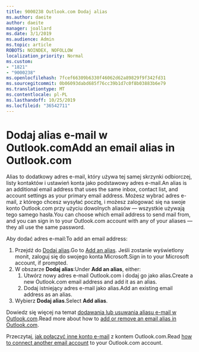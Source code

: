 ```yaml
---
title: 9000238 Outlook.com Dodaj alias
ms.author: daeite
author: daeite
manager: joallard
ms.date: 3/1/2019
ms.audience: Admin
ms.topic: article
ROBOTS: NOINDEX, NOFOLLOW
localization_priority: Normal
ms.custom:
- "1821"
- "9000238"
ms.openlocfilehash: 7fcef66309b6330f46062d62a89829f9f342fd31
ms.sourcegitcommit: 0b06093dabd685f76cc39b1d7c0f8b03883b6e79
ms.translationtype: MT
ms.contentlocale: pl-PL
ms.lasthandoff: 10/25/2019
ms.locfileid: "36542711"
---
```

# <a name="add-an-email-alias-in-outlookcom"></a><span data-ttu-id="d1713-102">Dodaj alias e-mail w Outlook.com</span><span class="sxs-lookup"><span data-stu-id="d1713-102">Add an email alias in Outlook.com</span></span>

<span data-ttu-id="d1713-103">Alias to dodatkowy adres e-mail, który używa tej samej skrzynki odbiorczej, listy kontaktów i ustawień konta jako podstawowy adres e-mail.</span><span class="sxs-lookup"><span data-stu-id="d1713-103">An alias is an additional email address that uses the same inbox, contact list, and account settings as your primary email address.</span></span> <span data-ttu-id="d1713-104">Możesz wybrać adres e-mail, z którego chcesz wysyłać pocztę, i możesz zalogować się na swoje konto Outlook.com przy użyciu dowolnych aliasów — wszystkie używają tego samego hasła.</span><span class="sxs-lookup"><span data-stu-id="d1713-104">You can choose which email address to send mail from, and you can sign in to your Outlook.com account with any of your aliases — they all use the same password.</span></span>

<span data-ttu-id="d1713-105">Aby dodać adres e-mail:</span><span class="sxs-lookup"><span data-stu-id="d1713-105">To add an email address:</span></span>

1. <span data-ttu-id="d1713-106">Przejdź do [Dodaj alias](https://go.microsoft.com/fwlink/p/?linkid=864833).</span><span class="sxs-lookup"><span data-stu-id="d1713-106">Go to [Add an alias](https://go.microsoft.com/fwlink/p/?linkid=864833).</span></span> <span data-ttu-id="d1713-107">Jeśli zostanie wyświetlony monit, zaloguj się do swojego konta Microsoft.</span><span class="sxs-lookup"><span data-stu-id="d1713-107">Sign in to your Microsoft account, if prompted.</span></span>
2. <span data-ttu-id="d1713-108">W obszarze **Dodaj alias**:</span><span class="sxs-lookup"><span data-stu-id="d1713-108">Under **Add an alias**, either:</span></span>
    1. <span data-ttu-id="d1713-109">Utwórz nowy adres e-mail Outlook.com i dodaj go jako alias.</span><span class="sxs-lookup"><span data-stu-id="d1713-109">Create a new Outlook.com email address and add it as an alias.</span></span>
    2. <span data-ttu-id="d1713-110">Dodaj istniejący adres e-mail jako alias.</span><span class="sxs-lookup"><span data-stu-id="d1713-110">Add an existing email address as an alias.</span></span>
3. <span data-ttu-id="d1713-111">Wybierz **Dodaj alias**.</span><span class="sxs-lookup"><span data-stu-id="d1713-111">Select **Add alias**.</span></span>

<span data-ttu-id="d1713-112">Dowiedz się więcej na temat [dodawania lub usuwania aliasu e-mail w Outlook.com](https://support.office.com/article/459b1989-356d-40fa-a689-8f285b13f1f2?wt.mc_id=Office_Outlook_com_Alchemy).</span><span class="sxs-lookup"><span data-stu-id="d1713-112">Read more about how to [add or remove an email alias in Outlook.com](https://support.office.com/article/459b1989-356d-40fa-a689-8f285b13f1f2?wt.mc_id=Office_Outlook_com_Alchemy).</span></span>  

<span data-ttu-id="d1713-113">Przeczytaj, [jak połączyć inne konto e-mail](https://support.office.com/article/c5224df4-5885-4e79-91ba-523aa743f0ba?wt.mc_id=Office_Outlook_com_Alchemy) z kontem Outlook.com.</span><span class="sxs-lookup"><span data-stu-id="d1713-113">Read [how to connect another email account](https://support.office.com/article/c5224df4-5885-4e79-91ba-523aa743f0ba?wt.mc_id=Office_Outlook_com_Alchemy) to your Outlook.com account.</span></span>